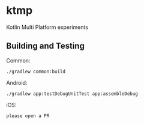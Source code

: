 # ktmp
Kotlin Multi Platform experiments


## Building and Testing
Common:

    ./gradlew common:build
    
Android:

    ./gradlew app:testDebugUnitTest app:assembleDebug

iOS:

    please open a PR
